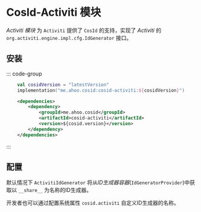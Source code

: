 # CosId-Activiti 模块

_Activiti 模块_ 为 `Activiti` 提供了 `CosId` 的支持，实现了 _Activiti_ 的 `org.activiti.engine.impl.cfg.IdGenerator` 接口。

## 安装

::: code-group
```kotlin [Gradle(Kotlin)]
    val cosidVersion = "latestVersion"
    implementation("me.ahoo.cosid:cosid-activiti:${cosidVersion}")
```
```xml [Maven]
    <dependencies>
        <dependency>
            <groupId>me.ahoo.cosid</groupId>
            <artifactId>cosid-activiti</artifactId>
            <version>${cosid.version}</version>
        </dependency>
    </dependencies>
```
:::

## 配置

默认情况下 `ActivitiIdGenerator` 将从*ID生成器容器*(`IdGeneratorProvider`)中获取以 `__share__` 为名称的ID生成器。

开发者也可以通过配置系统属性 `cosid.activiti` 自定义ID生成器的名称。

